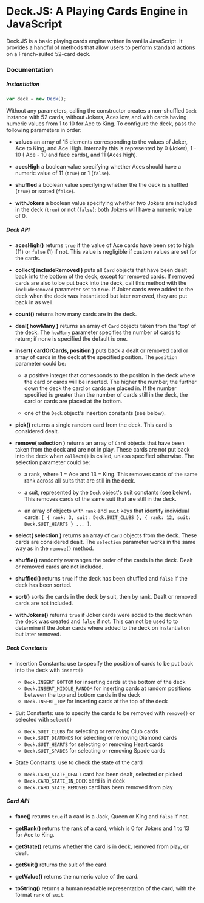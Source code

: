 # Deck.JS: A Playing Cards Engine in JavaScript

Deck.JS is a basic playing cards engine written in vanilla JavaScript. It provides a handful of methods that allow users to perform standard actions on a French-suited 52-card deck.


### Documentation


##### Instantiation

```javascript
var deck = new Deck();
```

Without any parameters, calling the constructor creates a non-shuffled `Deck` instance with 52 cards, without Jokers, Aces low, and with cards having numeric values from 1 to 10 for Ace to King. To configure the deck, pass the following parameters in order:

  - __values__ an array of 15 elements corresponding to the values of Joker, Ace to King, and Ace High. Internally this is represented by 0 (Joker), 1 - 10 ( Ace - 10 and face cards), and 11 (Aces high).

  - __acesHigh__ a boolean value specifying whether Aces should have a numeric value of 11 (`true`) or 1 (`false`).

  - __shuffled__ a boolean value specifying whether the the deck is shuffled (`true`) or sorted (`false`).

  - __withJokers__ a boolean value specifying whether two Jokers are included in the deck (`true`) or not (`false`); both Jokers will have a numeric value of 0.


##### Deck API

- __acesHigh()__ returns `true` if the value of Ace cards have been set to high (11) or `false` (1) if not. This value is negligible if custom values are set for the cards.

- __collect( includeRemoved )__ puts all `Card` objects that have been dealt back into the bottom of the deck, except for removed cards. If removed cards are also to be put back into the deck, call this method with the `includeRemoved` parameter set to `true`. If Joker cards were added to the deck when the deck was instantiated but later removed, they are put back in as well.

- __count()__ returns how many cards are in the deck.

- __deal( howMany )__ returns an array of `Card` objects taken from the 'top' of the deck. The `howMany` parameter specifies the number of cards to return; if none is specified the default is one.

- __insert( cardOrCards, position )__ puts back a dealt or removed card or array of cards in the deck at the specified position. The `position` parameter could be:

  - a positive integer that corresponds to the position in the deck where the card or cards will be inserted. The higher the number, the further down the deck the card or cards are placed in. If the number specified is greater than the number of cards still in the deck, the card or cards are placed at the bottom.

  - one of the `Deck` object's insertion constants (see below).

- __pick()__ returns a single random card from the deck. This card is considered dealt.

- __remove( selection )__ returns an array of `Card` objects that have been taken from the deck and are not in play. These cards are not put back into the deck when `collect()` is called, unless specified otherwise. The selection parameter could be:

  - a rank, where 1 = Ace and 13 = King. This removes cards of the same rank across all suits that are still in the deck.

  - a suit, represented by the `Deck` object's suit constants (see below). This removes cards of the same suit that are still in the deck.

  - an array of objects with `rank` and `suit` keys that identify individual cards: `[ { rank: 3, suit: Deck.SUIT_CLUBS }, { rank: 12, suit: Deck.SUIT_HEARTS } ... ]`.

- __select( selection )__ returns an array of `Card` objects from the deck. These cards are considered dealt. The `selection` parameter works in the same way as in the `remove()` method.

- __shuffle()__ randomly rearranges the order of the cards in the deck. Dealt or removed cards are not included.

- __shuffled()__ returns `true` if the deck has been shuffled and `false` if the deck has been sorted.

- __sort()__ sorts the cards in the deck by suit, then by rank. Dealt or removed cards are not included.

- __withJokers()__ returns `true` if Joker cards were added to the deck when the deck was created and `false` if not. This can not be used to to determine if the Joker cards where added to the deck on instantiation but later removed.


##### Deck Constants

- Insertion Constants: use to specify the position of cards to be put back into the deck with `insert()`

  - `Deck.INSERT_BOTTOM` for inserting cards at the bottom of the deck
  - `Deck.INSERT_MIDDLE_RANDOM` for inserting cards at random positions between the top and bottom cards in the deck
  - `Deck.INSERT_TOP` for inserting cards at the top of the deck

- Suit Constants: use to specify the cards to be removed with `remove()` or selected with `select()`

  - `Deck.SUIT_CLUBS` for selecting or removing Club cards
  - `Deck.SUIT_DIAMONDS` for selecting or removing Diamond cards
  - `Deck.SUIT_HEARTS` for selecting or removing Heart cards
  - `Deck.SUIT_SPADES` for selecting or removing Spade cards

- State Constants: use to check the state of the card

  - `Deck.CARD_STATE_DEALT` card has been dealt, selected or picked
  - `Deck.CARD_STATE_IN_DECK` card is in deck
  - `Deck.CARD_STATE_REMOVED` card has been removed from play


##### Card API

- __face()__ returns `true` if a card is a Jack, Queen or King and `false` if not.

- __getRank()__ returns the rank of a card, which is 0 for Jokers and 1 to 13 for Ace to King.

- __getState()__ returns whether the card is in deck, removed from play, or dealt.

- __getSuit()__ returns the suit of the card.

- __getValue()__ returns the numeric value of the card.

- __toString()__ returns a human readable representation of the card, with the format `rank` of `suit`.

